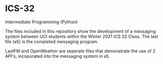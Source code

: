 # ICS-32
Intermediate Programming (Python)

The files included in this repository show the development of a messaging system between UCI students within the Winter 2021 ICS 32 Class.
The last file (a5) is the completed messaging program.

LastFM and OpenWeather are seperate files that demonstrate the use of 2 API's, incoporated into the messaging system in a5.
